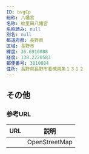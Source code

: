 ```yaml
---
ID: bvgCp
総称: 八幡宮
名称: 蚊里田八幡宮
名称読み: null
別名: null
都道府県: 長野県
区域: 長野市
緯度: 36.6910088
経度: 138.2220583
郵便番号: 3810084
住所: 長野県長野市若槻東条１３１２
---
```


## その他

### 参考URL

| URL | 説明          |
| --- | ------------- |
|     | OpenStreetMap |
